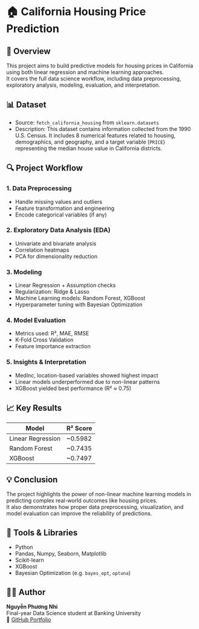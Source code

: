 # 🏠 California Housing Price Prediction

## 📌 Overview  
This project aims to build predictive models for housing prices in California using both linear regression and machine learning approaches.  
It covers the full data science workflow, including data preprocessing, exploratory analysis, modeling, evaluation, and interpretation.

## 📊 Dataset  
- Source: `fetch_california_housing` from `sklearn.datasets`  
- Description: This dataset contains information collected from the 1990 U.S. Census. It includes 8 numerical features related to housing, demographics, and geography, and a target variable (`PRICE`) representing the median house value in California districts.

## 🔍 Project Workflow

### 1. **Data Preprocessing**
- Handle missing values and outliers  
- Feature transformation and engineering  
- Encode categorical variables (if any)

### 2. **Exploratory Data Analysis (EDA)**
- Univariate and bivariate analysis  
- Correlation heatmaps  
- PCA for dimensionality reduction

### 3. **Modeling**
- Linear Regression + Assumption checks  
- Regularization: Ridge & Lasso  
- Machine Learning models: Random Forest, XGBoost  
- Hyperparameter tuning with Bayesian Optimization

### 4. **Model Evaluation**
- Metrics used: R², MAE, RMSE  
- K-Fold Cross Validation  
- Feature importance extraction

### 5. **Insights & Interpretation**
- MedInc, location-based variables showed highest impact  
- Linear models underperformed due to non-linear patterns  
- XGBoost yielded best performance (R² ≈ 0.75)

## 📈 Key Results

| Model           | R² Score |
|----------------|----------|
| Linear Regression | ~0.5982 |
| Random Forest     | ~0.7435 |
| XGBoost           | ~0.7497 |

## 💡 Conclusion  
The project highlights the power of non-linear machine learning models in predicting complex real-world outcomes like housing prices.  
It also demonstrates how proper data preprocessing, visualization, and model evaluation can improve the reliability of predictions.

## 🧰 Tools & Libraries
- Python  
- Pandas, Numpy, Seaborn, Matplotlib  
- Scikit-learn  
- XGBoost  
- Bayesian Optimization (e.g. `bayes_opt`, `optuna`)

## 🙋‍♀️ Author  
**Nguyễn Phương Nhi**  
Final-year Data Science student at Banking University  
🔗 [GitHub Portfolio](https://github.com/ngy-phnhi)
